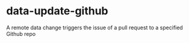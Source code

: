 # data-update-github
A remote data change triggers the issue of a pull request to a specified Github repo
